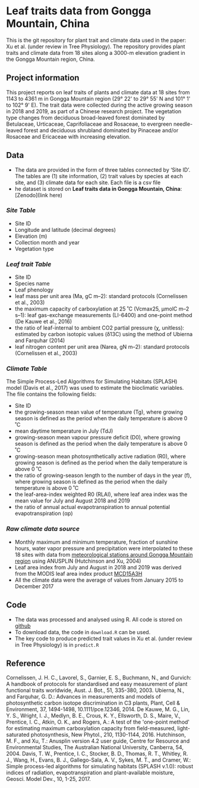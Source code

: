 # Leaf traits data from Gongga Mountain, China
This is the git repository for plant trait and climate data used in the paper: Xu et al. (under review in Tree Physiology). The repository provides plant traits and climate data from 18 sites along a 3000-m elevation gradient in the Gongga Mountain region, China. 
## Project information
This project reports on leaf traits of plants and climate data at 18 sites from 1143 to 4361 m in Gongga Mountain region (29° 22' to 29° 55' N and 101° 1' to 102° 9' E). The trait data were collected during the active growing season in 2018 and 2019, as part of a Chinese research project. The vegetation type changes from deciduous broad-leaved forest dominated by Betulaceae, Urticaceae, Caprifoliaceae and Rosaceae, to evergreen needle-leaved forest and deciduous shrubland dominated by Pinaceae and/or Rosaceae and Ericaceae with increasing elevation.
## Data
- The data are provided in the form of three tables connected by ‘Site ID’. The tables are (1) site information, (2) trait values by species at each site, and (3) climate data for each site. Each file is a csv file
- he dataset is stored on **Leaf traits data in Gongga Mountain, China**: [Zenodo](link here)
### *Site Table*
- Site ID
- Longitude and latitude (decimal degrees)
- Elevation (m)
- Collection month and year
- Vegetation type
### *Leaf trait Table*
- Site ID
- Species name
- Leaf phenology
- leaf mass per unit area (Ma, gC m–2): standard protocols (Cornelissen et al., 2003)
- the maximum capacity of carboxylation at 25 ˚C (Vcmax25, μmolC m–2 s–1): leaf gas-exchange measurements (LI-6400) and one-point method (De Kauwe et al., 2016)
- the ratio of leaf-internal to ambient CO2 partial pressure (χ, unitless): estimated by carbon isotopic values (δ13C) using the method of Ubierna and Farquhar (2014)
- leaf nitrogen content per unit area (Narea, gN m–2): standard protocols (Cornelissen et al., 2003)
### *Climate Table*
The Simple Process-Led Algorithms for Simulating Habitats (SPLASH) model (Davis et al., 2017) was used to estimate the bioclimatic variables. The file contains the following fields:
- Site ID
- the growing-season mean value of temperature (Tg), where growing season is defined as the period when the daily temperature is above 0 ˚C
- mean daytime temperature in July (TdJ)
- growing-season mean vapour pressure deficit (D0), where growing season is defined as the period when the daily temperature is above 0 ˚C
- growing-season mean photosynthetically active radiation (R0), where growing season is defined as the period when the daily temperature is above 0 ˚C
- the ratio of growing-season length to the number of days in the year (f), where growing season is defined as the period when the daily temperature is above 0 ˚C
- the leaf-area-index weighted R0 (RLAI), where leaf area index was the mean value for July and August 2018 and 2019 
- the ratio of annual actual evapotranspiration to annual potential evapotranspiration (αp)
### *Raw climate data source*
- Monthly maximum and minimum temperature, fraction of sunshine hours, water vapor pressure and precipitation were interpolated to these 18 sites with data from [meteorological stations around Gongga Mountain region](http://data.cma.cn/data/cdcdetail/dataCode/SURF_CLI_CHN_MUL_MON.html) using ANUSPLIN (Hutchinson and Xu, 2004)
- Leaf area index from July and August in 2018 and 2019 was derived from the MODIS leaf area index product [MCD15A3H](https://modis.gsfc.nasa.gov/)
- All the climate data were the average of values from January 2015 to December 2017
## Code
- The data was processed and analysed using R. All code is stored on [github](https://github.com/Huiying-Xu/PTG/tree/master/photosynthesis)
- To download data, the code in `download.R` can be used. 
- The key code to produce predicted trait values in Xu et al. (under review in Tree Physiology) is in `predict.R`
## Reference
Cornelissen, J. H. C., Lavorel, S., Garnier, E. S., Buchmann, N., and Gurvich: A handbook of protocols for standardised and easy measurement of plant functional traits worldwide, Aust. J. Bot., 51, 335-380, 2003.
Ubierna, N., and Farquhar, G. D.: Advances in measurements and models of photosynthetic carbon isotope discrimination in C3 plants, Plant, Cell & Environment, 37, 1494-1498, 10.1111/pce.12346, 2014.
De Kauwe, M. G., Lin, Y. S., Wright, I. J., Medlyn, B. E., Crous, K. Y., Ellsworth, D. S., Maire, V., Prentice, I. C., Atkin, O. K., and Rogers, A.: A test of the 'one-point method' for estimating maximum carboxylation capacity from field-measured, light-saturated photosynthesis, New Phytol., 210, 1130-1144, 2016.
Hutchinson, M. F., and Xu, T.: Anusplin version 4.2 user guide, Centre for Resource and Environmental Studies, The Australian National University, Canberra, 54, 2004.
Davis, T. W., Prentice, I. C., Stocker, B. D., Thomas, R. T., Whitley, R. J., Wang, H., Evans, B. J., Gallego-Sala, A. V., Sykes, M. T., and Cramer, W.: Simple process-led algorithms for simulating habitats (SPLASH v.1.0): robust indices of radiation, evapotranspiration and plant-available moisture, Geosci. Model Dev., 10, 1-25, 2017.
